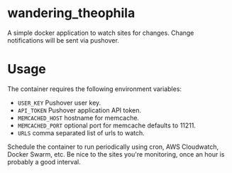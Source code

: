 # wandering_theophila
A simple docker application to watch sites for changes. Change notifications will be sent via pushover.

# Usage
The container requires the following environment variables:

* `USER_KEY` Pushover user key.
* `API_TOKEN` Pushover application API token.
* `MEMCACHED_HOST` hostname for memcache.
* `MEMCACHED_PORT` optional port for memcache defaults to 11211.
* `URLS` comma separated list of urls to watch.

Schedule the container to run periodically using cron, AWS Cloudwatch, Docker Swarm, etc. Be nice to the sites you're monitoring, once an hour is probably a good interval.
